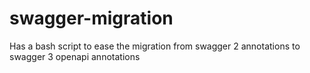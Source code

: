 # swagger-migration
Has a bash script to ease the migration from swagger 2 annotations to swagger 3 openapi annotations 
